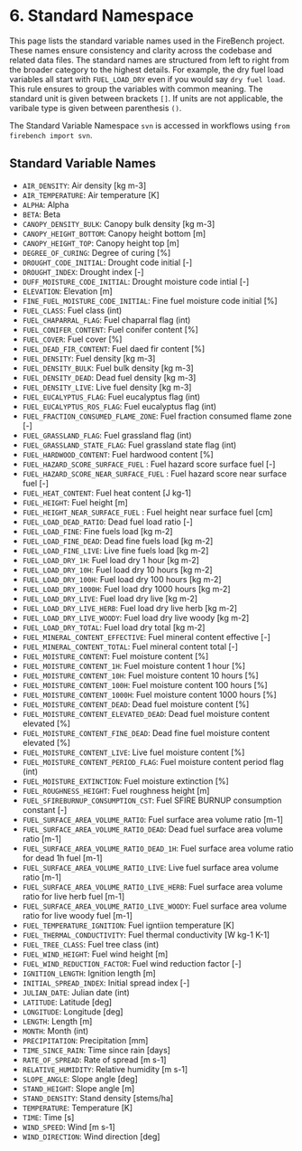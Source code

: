 # 6. Standard Namespace

This page lists the standard variable names used in the FireBench project. These names ensure consistency and clarity across the codebase and related data files.
The standard names are structured from left to right from the broader category to the highest details. For example, the dry fuel load variables all start with `FUEL_LOAD_DRY` even if you would say `dry fuel load`.
This rule ensures to group the variables with common meaning.
The standard unit is given between brackets `[]`.
If units are not applicable, the varibale type is given between parenthesis `()`.

The Standard Variable Namespace `svn` is accessed in workflows using `from firebench import svn`.

## Standard Variable Names

- `AIR_DENSITY`: Air density [kg m-3]
- `AIR_TEMPERATURE`: Air temperature [K]
- `ALPHA`: Alpha
- `BETA`: Beta
- `CANOPY_DENSITY_BULK`: Canopy bulk density [kg m-3]
- `CANOPY_HEIGHT_BOTTOM`: Canopy height bottom [m]
- `CANOPY_HEIGHT_TOP`: Canopy height top [m]
- `DEGREE_OF_CURING`: Degree of curing [%]
- `DROUGHT_CODE_INITIAL`: Drought code initial [-]
- `DROUGHT_INDEX`: Drought index [-]
- `DUFF_MOISTURE_CODE_INITIAL`: Drought moisture code intial [-]
- `ELEVATION`: Elevation [m]
- `FINE_FUEL_MOISTURE_CODE_INITIAL`: Fine fuel moisture code initial [%]
- `FUEL_CLASS`: Fuel class (int)
- `FUEL_CHAPARRAL_FLAG`: Fuel chaparral flag (int)
- `FUEL_CONIFER_CONTENT`: Fuel conifer content [%]
- `FUEL_COVER`: Fuel cover [%]
- `FUEL_DEAD_FIR_CONTENT`: Fuel daed fir content [%]
- `FUEL_DENSITY`: Fuel density [kg m-3]
- `FUEL_DENSITY_BULK`: Fuel bulk density [kg m-3]
- `FUEL_DENSITY_DEAD`: Dead fuel density [kg m-3]
- `FUEL_DENSITY_LIVE`: Live fuel density [kg m-3]
- `FUEL_EUCALYPTUS_FLAG`: Fuel eucalyptus flag (int)
- `FUEL_EUCALYPTUS_ROS_FLAG`: Fuel eucalyptus flag (int)
- `FUEL_FRACTION_CONSUMED_FLAME_ZONE`: Fuel fraction consumed flame zone [-]
- `FUEL_GRASSLAND_FLAG`: Fuel grassland flag (int)
- `FUEL_GRASSLAND_STATE_FLAG`: Fuel grassland state flag (int)
- `FUEL_HARDWOOD_CONTENT`: Fuel hardwood content [%]
- `FUEL_HAZARD_SCORE_SURFACE_FUEL` : Fuel hazard score surface fuel [-]
- `FUEL_HAZARD_SCORE_NEAR_SURFACE_FUEL` : Fuel hazard score near surface fuel [-]
- `FUEL_HEAT_CONTENT`: Fuel heat content [J kg-1]
- `FUEL_HEIGHT`: Fuel height [m]
- `FUEL_HEIGHT_NEAR_SURFACE_FUEL` : Fuel height near surface fuel [cm]
- `FUEL_LOAD_DEAD_RATIO`: Dead fuel load ratio [-]
- `FUEL_LOAD_FINE`: Fine fuels load [kg m-2]
- `FUEL_LOAD_FINE_DEAD`: Dead fine fuels load [kg m-2]
- `FUEL_LOAD_FINE_LIVE`: Live fine fuels load [kg m-2]
- `FUEL_LOAD_DRY_1H`: Fuel load dry 1 hour [kg m-2]
- `FUEL_LOAD_DRY_10H`: Fuel load dry 10 hours [kg m-2]
- `FUEL_LOAD_DRY_100H`: Fuel load dry 100 hours [kg m-2]
- `FUEL_LOAD_DRY_1000H`: Fuel load dry 1000 hours [kg m-2]
- `FUEL_LOAD_DRY_LIVE`: Fuel load dry live [kg m-2]
- `FUEL_LOAD_DRY_LIVE_HERB`: Fuel load dry live herb [kg m-2]
- `FUEL_LOAD_DRY_LIVE_WOODY`: Fuel load dry live woody [kg m-2]
- `FUEL_LOAD_DRY_TOTAL`: Fuel load dry total [kg m-2]
- `FUEL_MINERAL_CONTENT_EFFECTIVE`: Fuel mineral content effective [-]
- `FUEL_MINERAL_CONTENT_TOTAL`: Fuel mineral content total [-]
- `FUEL_MOISTURE_CONTENT`: Fuel moisture content [%]
- `FUEL_MOISTURE_CONTENT_1H`: Fuel moisture content 1 hour [%]
- `FUEL_MOISTURE_CONTENT_10H`: Fuel moisture content 10 hours [%]
- `FUEL_MOISTURE_CONTENT_100H`: Fuel moisture content 100 hours [%]
- `FUEL_MOISTURE_CONTENT_1000H`: Fuel moisture content 1000 hours [%]
- `FUEL_MOISTURE_CONTENT_DEAD`: Dead fuel moisture content [%]
- `FUEL_MOISTURE_CONTENT_ELEVATED_DEAD`: Dead fuel moisture content elevated [%]
- `FUEL_MOISTURE_CONTENT_FINE_DEAD`: Dead fine fuel moisture content elevated [%]
- `FUEL_MOISTURE_CONTENT_LIVE`: Live fuel moisture content [%]
- `FUEL_MOISTURE_CONTENT_PERIOD_FLAG`: Fuel moisture content period flag (int)
- `FUEL_MOISTURE_EXTINCTION`: Fuel moisture extinction [%]
- `FUEL_ROUGHNESS_HEIGHT`: Fuel roughness height [m]
- `FUEL_SFIREBURNUP_CONSUMPTION_CST`: Fuel SFIRE BURNUP consumption constant [-]
- `FUEL_SURFACE_AREA_VOLUME_RATIO`: Fuel surface area volume ratio [m-1]
- `FUEL_SURFACE_AREA_VOLUME_RATIO_DEAD`: Dead fuel surface area volume ratio [m-1]
- `FUEL_SURFACE_AREA_VOLUME_RATIO_DEAD_1H`: Fuel surface area volume ratio for dead 1h fuel [m-1]
- `FUEL_SURFACE_AREA_VOLUME_RATIO_LIVE`: Live fuel surface area volume ratio [m-1]
- `FUEL_SURFACE_AREA_VOLUME_RATIO_LIVE_HERB`: Fuel surface area volume ratio for live herb fuel [m-1]
- `FUEL_SURFACE_AREA_VOLUME_RATIO_LIVE_WOODY`: Fuel surface area volume ratio for live woody fuel [m-1]
- `FUEL_TEMPERATURE_IGNITION`: Fuel igntiion temperature [K]
- `FUEL_THERMAL_CONDUCTIVITY`: Fuel thermal conductivity [W kg-1 K-1]
- `FUEL_TREE_CLASS`: Fuel tree class (int)
- `FUEL_WIND_HEIGHT`: Fuel wind height [m]
- `FUEL_WIND_REDUCTION_FACTOR`: Fuel wind reduction factor [-]
- `IGNITION_LENGTH`: Ignition length [m]
- `INITIAL_SPREAD_INDEX`: Initial spread index [-]
- `JULIAN_DATE`: Julian date (int)
- `LATITUDE`: Latitude [deg]
- `LONGITUDE`: Longitude [deg]
- `LENGTH`: Length [m]
- `MONTH`: Month (int)
- `PRECIPITATION`: Precipitation [mm]
- `TIME_SINCE_RAIN`: Time since rain [days] 
- `RATE_OF_SPREAD`: Rate of spread [m s-1]
- `RELATIVE_HUMIDITY`: Relative humidity [m s-1]
- `SLOPE_ANGLE`: Slope angle [deg]
- `STAND_HEIGHT`: Slope angle [m]
- `STAND_DENSITY`: Stand density [stems/ha]
- `TEMPERATURE`: Temperature [K]
- `TIME`: Time [s]
- `WIND_SPEED`: Wind [m s-1]
- `WIND_DIRECTION`: Wind direction [deg]
